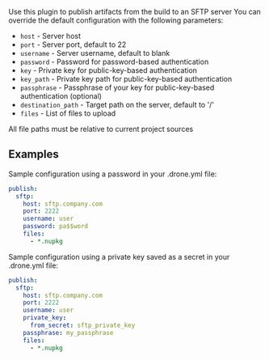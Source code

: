 Use this plugin to publish artifacts from the build to an SFTP server
You can override the default configuration with the following parameters:

* `host` - Server host
* `port` - Server port, default to 22
* `username` - Server username, default to blank
* `password` - Password for password-based authentication
* `key` - Private key for public-key-based authentication
* `key_path` - Private key path for public-key-based authentication
* `passphrase` - Passphrase of your key for public-key-based authentication (optional)
* `destination_path` - Target path on the server, default to '/'
* `files` - List of files to upload

All file paths must be relative to current project sources

## Examples

Sample configuration using a password in your .drone.yml file:

```yaml
publish:
  sftp:
    host: sftp.company.com
    port: 2222
    username: user
    password: pa$$word
    files:
      - *.nupkg
```

Sample configuration using a private key saved as a secret in your .drone.yml file:

```yaml
publish:
  sftp:
    host: sftp.company.com
    port: 2222
    username: user
    private_key:
      from_secret: sftp_private_key
    passphrase: my_passphrase
    files:
      - *.nupkg
```
